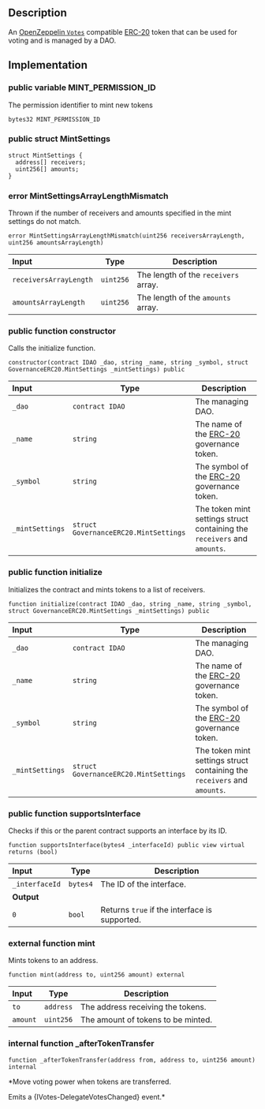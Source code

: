 
## Description

An [OpenZeppelin `Votes`](https://docs.openzeppelin.com/contracts/4.x/api/governance#Votes) compatible [ERC-20](https://eips.ethereum.org/EIPS/eip-20) token that can be used for voting and is managed by a DAO.

## Implementation

### public variable MINT_PERMISSION_ID

The permission identifier to mint new tokens

```solidity
bytes32 MINT_PERMISSION_ID 
```

### public struct MintSettings

```solidity
struct MintSettings {
  address[] receivers;
  uint256[] amounts;
}
```
###  error MintSettingsArrayLengthMismatch

Thrown if the number of receivers and amounts specified in the mint settings do not match.

```solidity
error MintSettingsArrayLengthMismatch(uint256 receiversArrayLength, uint256 amountsArrayLength) 
```

| Input | Type | Description |
|:----- | ---- | ----------- |
| `receiversArrayLength` | `uint256` | The length of the `receivers` array. |
| `amountsArrayLength` | `uint256` | The length of the `amounts` array. |

### public function constructor

Calls the initialize function.

```solidity
constructor(contract IDAO _dao, string _name, string _symbol, struct GovernanceERC20.MintSettings _mintSettings) public 
```

| Input | Type | Description |
|:----- | ---- | ----------- |
| `_dao` | `contract IDAO` | The managing DAO. |
| `_name` | `string` | The name of the [ERC-20](https://eips.ethereum.org/EIPS/eip-20) governance token. |
| `_symbol` | `string` | The symbol of the [ERC-20](https://eips.ethereum.org/EIPS/eip-20) governance token. |
| `_mintSettings` | `struct GovernanceERC20.MintSettings` | The token mint settings struct containing the `receivers` and `amounts`. |

### public function initialize

Initializes the contract and mints tokens to a list of receivers.

```solidity
function initialize(contract IDAO _dao, string _name, string _symbol, struct GovernanceERC20.MintSettings _mintSettings) public 
```

| Input | Type | Description |
|:----- | ---- | ----------- |
| `_dao` | `contract IDAO` | The managing DAO. |
| `_name` | `string` | The name of the [ERC-20](https://eips.ethereum.org/EIPS/eip-20) governance token. |
| `_symbol` | `string` | The symbol of the [ERC-20](https://eips.ethereum.org/EIPS/eip-20) governance token. |
| `_mintSettings` | `struct GovernanceERC20.MintSettings` | The token mint settings struct containing the `receivers` and `amounts`. |

### public function supportsInterface

Checks if this or the parent contract supports an interface by its ID.

```solidity
function supportsInterface(bytes4 _interfaceId) public view virtual returns (bool) 
```

| Input | Type | Description |
|:----- | ---- | ----------- |
| `_interfaceId` | `bytes4` | The ID of the interface. |
| **Output** | |
|  `0`  | `bool` | Returns `true` if the interface is supported. |

### external function mint

Mints tokens to an address.

```solidity
function mint(address to, uint256 amount) external 
```

| Input | Type | Description |
|:----- | ---- | ----------- |
| `to` | `address` | The address receiving the tokens. |
| `amount` | `uint256` | The amount of tokens to be minted. |

### internal function _afterTokenTransfer

```solidity
function _afterTokenTransfer(address from, address to, uint256 amount) internal 
```

*Move voting power when tokens are transferred.

Emits a {IVotes-DelegateVotesChanged} event.*
<!--CONTRACT_END-->

